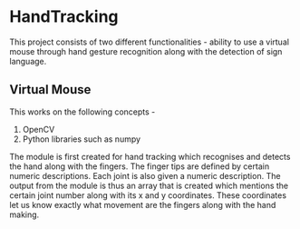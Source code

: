 # HandTracking
This project consists of two different functionalities - ability to use a virtual mouse through hand gesture recognition along with the detection of sign language. 

## Virtual Mouse 
This works on the following concepts - 
1. OpenCV
2. Python libraries such as numpy

The module is first created for hand tracking which recognises and detects the hand along with the fingers. The finger tips are defined by certain numeric descriptions. Each joint is also given a numeric description. The output from the module is thus an array that is created which mentions the certain joint number along with its x and y coordinates. These coordinates let us know exactly what movement are the fingers along with the hand making. 

